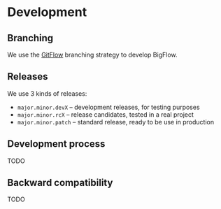 # Development

## Branching

We use the [GitFlow](https://datasift.github.io/gitflow/IntroducingGitFlow.html) branching strategy to develop BigFlow.

## Releases

We use 3 kinds of releases:

* `major.minor.devX` – development releases, for testing purposes
* `major.minor.rcX` – release candidates, tested in a real project
* `major.minor.patch` – standard release, ready to be use in production

## Development process

TODO

## Backward compatibility

TODO